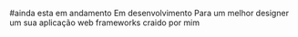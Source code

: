 #ainda esta em andamento Em desenvolvimento  Para um melhor designer um sua aplicação web
 frameworks craido por mim
